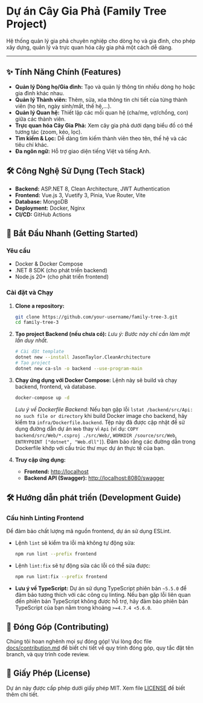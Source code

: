 # Dự án Cây Gia Phả (Family Tree Project)

Hệ thống quản lý gia phả chuyên nghiệp cho dòng họ và gia đình, cho phép xây dựng, quản lý và trực quan hóa cây gia phả một cách dễ dàng.

---

## ✨ Tính Năng Chính (Features)

- **Quản lý Dòng họ/Gia đình:** Tạo và quản lý thông tin nhiều dòng họ hoặc gia đình khác nhau.
- **Quản lý Thành viên:** Thêm, sửa, xóa thông tin chi tiết của từng thành viên (họ tên, ngày sinh/mất, thế hệ,...).
- **Quản lý Quan hệ:** Thiết lập các mối quan hệ (cha/mẹ, vợ/chồng, con) giữa các thành viên.
- **Trực quan hóa Cây Gia Phả:** Xem cây gia phả dưới dạng biểu đồ có thể tương tác (zoom, kéo, lọc).
- **Tìm kiếm & Lọc:** Dễ dàng tìm kiếm thành viên theo tên, thế hệ và các tiêu chí khác.
- **Đa ngôn ngữ:** Hỗ trợ giao diện tiếng Việt và tiếng Anh.

## 🛠️ Công Nghệ Sử Dụng (Tech Stack)

- **Backend:** ASP.NET 8, Clean Architecture, JWT Authentication
- **Frontend:** Vue.js 3, Vuetify 3, Pinia, Vue Router, Vite
- **Database:** MongoDB
- **Deployment:** Docker, Nginx
- **CI/CD:** GitHub Actions

## 🚀 Bắt Đầu Nhanh (Getting Started)

### Yêu cầu

- Docker & Docker Compose
- .NET 8 SDK (cho phát triển backend)
- Node.js 20+ (cho phát triển frontend)

### Cài đặt và Chạy

1. **Clone a repository:**
   ```bash
   git clone https://github.com/your-username/family-tree-3.git
   cd family-tree-3
   ```

2. **Tạo project Backend (nếu chưa có):**
   *Lưu ý: Bước này chỉ cần làm một lần duy nhất.*
   ```bash
   # Cài đặt template
   dotnet new --install JasonTaylor.CleanArchitecture
   # Tạo project
   dotnet new ca-sln -o backend --use-program-main
   ```

3. **Chạy ứng dụng với Docker Compose:**
   Lệnh này sẽ build và chạy backend, frontend, và database.
   ```bash
   docker-compose up -d
   ```
   *Lưu ý về Dockerfile Backend:* Nếu bạn gặp lỗi `lstat /backend/src/Api: no such file or directory` khi build Docker image cho backend, hãy kiểm tra `infra/Dockerfile.backend`. Tệp này đã được cập nhật để sử dụng đường dẫn dự án `Web` thay vì `Api` (ví dụ: `COPY backend/src/Web/*.csproj ./src/Web/`, `WORKDIR /source/src/Web`, `ENTRYPOINT ["dotnet", "Web.dll"]`). Đảm bảo rằng các đường dẫn trong Dockerfile khớp với cấu trúc thư mục dự án thực tế của bạn.

4. **Truy cập ứng dụng:**
   - **Frontend:** [http://localhost](http://localhost)
   - **Backend API (Swagger):** [http://localhost:8080/swagger](http://localhost:8080/swagger)

## 🛠️ Hướng dẫn phát triển (Development Guide)

### Cấu hình Linting Frontend

Để đảm bảo chất lượng mã nguồn frontend, dự án sử dụng ESLint.
- Lệnh `lint` sẽ kiểm tra lỗi mà không tự động sửa:
  ```bash
  npm run lint --prefix frontend
  ```
- Lệnh `lint:fix` sẽ tự động sửa các lỗi có thể sửa được:
  ```bash
  npm run lint:fix --prefix frontend
  ```
- **Lưu ý về TypeScript:** Dự án sử dụng TypeScript phiên bản `~5.5.0` để đảm bảo tương thích với các công cụ linting. Nếu bạn gặp lỗi liên quan đến phiên bản TypeScript không được hỗ trợ, hãy đảm bảo phiên bản TypeScript của bạn nằm trong khoảng `>=4.7.4 <5.6.0`.

## 🤝 Đóng Góp (Contributing)

Chúng tôi hoan nghênh mọi sự đóng góp! Vui lòng đọc file [docs/contribution.md](./docs/contribution.md) để biết chi tiết về quy trình đóng góp, quy tắc đặt tên branch, và quy trình code review.

## 📄 Giấy Phép (License)

Dự án này được cấp phép dưới giấy phép MIT. Xem file [LICENSE](./LICENSE) để biết thêm chi tiết.